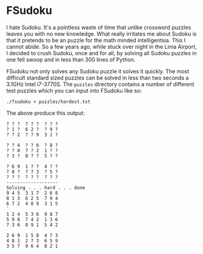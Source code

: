 # FSudoku
I hate Sudoku.  It's a pointless waste of time that unlike crossword puzzles
leaves you with no new knowledge.  What really irritates me about Sudoku is
that it pretends to be an puzzle for the math minded intelligentsia.  This I
cannot abide.  So a few years ago, while stuck over night in the Lima Airport,
I decided to crush Sudoku, once and for all, by solving all Sudoku puzzles in
one fell swoop and in less than 300 lines of Python.

FSudoku not only solves any Sudoku puzzle it solves it quickly.  The most
difficult standard sized puzzles can be solved in less than two seconds a 3.1GHz
Intel i7-3770S.  The ``puzzles`` directory contains a number of different test
puzzles which you can input into FSudoku like so:

    ./fsudoku < puzzles/hardest.txt

The above produce this output:

```
? ? ?  ? ? ?  ? ? ? 
? 1 ?  6 2 ?  ? 9 ? 
? ? 2  ? ? 9  3 1 ? 

? ? 4  ? ? 6  ? 8 ? 
? ? 8  7 ? 2  1 ? ? 
? 3 ?  8 ? ?  5 ? ? 

? 6 9  1 ? ?  4 ? ? 
? 8 ?  ? 7 3  ? 5 ? 
? ? ?  ? ? ?  ? ? ? 
-------------------
Solving . . . hard . . . done
9 4 5  3 1 7  2 6 8 
8 1 3  6 2 5  7 9 4 
6 7 2  4 8 9  3 1 5 
`
1 2 4  5 3 6  9 8 7 
5 9 8  7 4 2  1 3 6 
7 3 6  8 9 1  5 4 2 

2 6 9  1 5 8  4 7 3 
4 8 1  2 7 3  6 5 9 
3 5 7  9 6 4  8 2 1 
```
